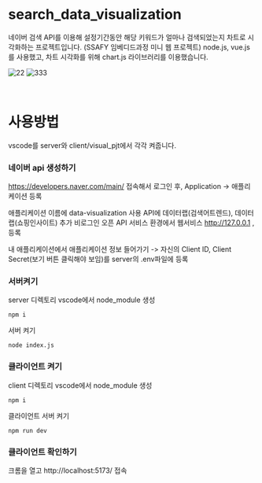 # search_data_visualization
네이버 검색 API를 이용해 설정기간동안 해당 키워드가 얼마나 검색되었는지 차트로 시각화하는 프로젝트입니다. (SSAFY 임베디드과정 미니 웹 프로젝트)
node.js, vue.js를 사용했고, 차트 시각화를 위해 chart.js 라이브러리를 이용했습니다.

![22](https://github.com/woodong11/search_data_visualization/assets/91379630/7683cd43-b9a0-4af7-af39-2fecd5985ac4)
![333](https://github.com/woodong11/search_data_visualization/assets/91379630/c89af7a1-fa46-4dc7-a2ce-c83c597b1826)

<br>

# 사용방법
vscode를 server와 client/visual_pjt에서 각각 켜줍니다. 

### 네이버 api 생성하기
https://developers.naver.com/main/ 접속해서 로그인 후,
Application -> 애플리케이션 등록 

애플리케이션 이름에 data-visualization
사용 API에 데이터랩(검색어트렌드), 데이터랩(쇼핑인사이트) 추가
비로그인 오픈 API 서비스 환경에서 웹서비스 http://127.0.0.1 , 등록

내 애플리케이션에서 애플리케이션 정보 들어가기
-> 자신의 Client ID, Client Secret(보기 버튼 클릭해야 보임)를 server의 .env파일에 등록

### 서버켜기
server 디렉토리 vscode에서 node_module 생성
```
npm i 
```

서버 켜기
```
node index.js
```


### 클라이언트 켜기
client 디렉토리 vscode에서 node_module 생성
```
npm i 
```

클라이언트 서버 켜기
```
npm run dev
```

### 클라이언트 확인하기
크롬을 열고 http://localhost:5173/ 접속
